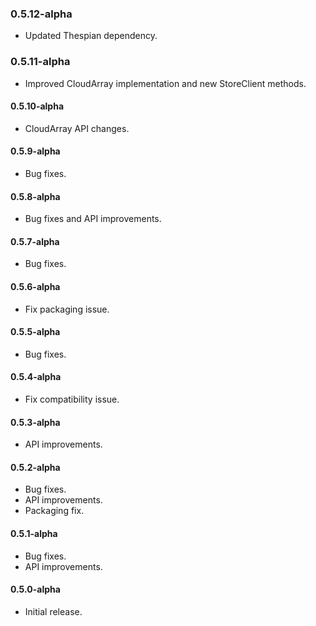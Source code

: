 ### 0.5.12-alpha
* Updated Thespian dependency.

### 0.5.11-alpha
* Improved CloudArray implementation and new StoreClient methods.

#### 0.5.10-alpha
* CloudArray API changes.

#### 0.5.9-alpha
* Bug fixes.

#### 0.5.8-alpha
* Bug fixes and API improvements.

#### 0.5.7-alpha
* Bug fixes.

#### 0.5.6-alpha
* Fix packaging issue.

#### 0.5.5-alpha
* Bug fixes.

#### 0.5.4-alpha
* Fix compatibility issue.

#### 0.5.3-alpha
* API improvements.

#### 0.5.2-alpha
* Bug fixes.
* API improvements.
* Packaging fix.

#### 0.5.1-alpha
* Bug fixes.
* API improvements.

#### 0.5.0-alpha
* Initial release.